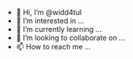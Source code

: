 - 👋 Hi, I’m @widd4tul
- 👀 I’m interested in ...
- 🌱 I’m currently learning ...
- 💞️ I’m looking to collaborate on ...
- 📫 How to reach me ...

<!---
widd4tul/widd4tul is a ✨ special ✨ repository because its `README.md` (this file) appears on your GitHub profile.
You can click the Preview link to take a look at your changes.
--->
